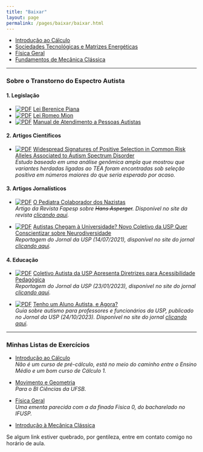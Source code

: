 ```yaml
---
title: "Baixar"
layout: page
permalink: /pages/baixar/baixar.html
---
```


- [Introdução ao Cálculo](https://itxesco.github.io/pages/notas/introcalculo/index.html)
- [Sociedades Tecnológicas e Matrizes Energéticas](https://itxesco.github.io/pages/notas/ISC0462.html)
- [Física Geral](https://itxesco.github.io/pages/notas/fisicageral/index.html)  
- [Fundamentos de Mecânica Clássica](https://itxesco.github.io/pages/aulas/ISC0752_files/ISC0752_notas_de_aula.pdf)

---

### Sobre o Transtorno do Espectro Autista

#### 1. Legislação

- [![PDF](https://itxesco.github.io/imagens/icones/icons16/pdf-icon.png)](https://itxesco.github.io/biblioteca/tea/legislacao/lei_berenice_piana.pdf) [Lei Berenice Piana](https://itxesco.github.io/biblioteca/tea/legislacao/lei_berenice_piana.pdf)
- [![PDF](https://itxesco.github.io/imagens/icones/icons16/pdf-icon.png)](https://itxesco.github.io/biblioteca/tea/legislacao/lei_romeo_mion.pdf) [Lei Romeo Mion](https://itxesco.github.io/biblioteca/tea/legislacao/lei_romeo_mion.pdf)
- [![PDF](https://itxesco.github.io/imagens/icones/icons16/pdf-icon.png)](https://itxesco.github.io/biblioteca/tea/legislacao/manual_de_atendimento_a_pessoas_com_transtorno_do_espectro_autista.pdf) [Manual de Atendimento a Pessoas Autistas](https://itxesco.github.io/biblioteca/tea/legislacao/manual_de_atendimento_a_pessoas_com_transtorno_do_espectro_autista.pdf)

#### 2. Artigos Científicos

- [![PDF](https://itxesco.github.io/imagens/icones/icons16/pdf-icon.png)](https://itxesco.github.io/biblioteca/tea/artigos/file-3.pdf) [Widespread Signatures of Positive Selection in Common Risk Alleles Associated to Autism Spectrum Disorder](https://itxesco.github.io/biblioteca/tea/artigos/file-3.pdf)  
  *Estudo baseado em uma análise genômica ampla que mostrou que variantes herdadas ligadas ao TEA foram encontradas sob seleção positiva em números maiores do que seria esperado por acaso.*

#### 3. Artigos Jornalísticos

- [![PDF](https://itxesco.github.io/imagens/icones/icons16/pdf-icon.png)](https://itxesco.github.io/biblioteca/tea/divulgacao/asperger_fapesp.pdf) [O Pediatra Colaborador dos Nazistas](https://itxesco.github.io/biblioteca/tea/divulgacao/asperger_fapesp.pdf)  
  *Artigo da Revista Fapesp sobre ~~Hans Asperger~~. Disponível no site da revista [clicando aqui](https://revistapesquisa.fapesp.br/o-pediatra-colaborador-dos-nazistas/).*

- [![PDF](https://itxesco.github.io/imagens/icones/icons16/pdf-icon.png)](https://itxesco.github.io/biblioteca/tea/divulgacao/autistas_usp.pdf) [Autistas Chegam à Universidade? Novo Coletivo da USP Quer Conscientizar sobre Neurodiversidade](https://itxesco.github.io/biblioteca/tea/divulgacao/autistas_usp.pdf)  
  *Reportagem do Jornal da USP (14/07/2021), disponível no site do jornal [clicando aqui](https://jornal.usp.br/universidade/autistas-chegam-a-universidade-novo-coletivo-da-usp-quer-conscientizar-sobre-neurodiversidade/).*

#### 4. Educação

- [![PDF](https://itxesco.github.io/imagens/icones/icons16/pdf-icon.png)](https://itxesco.github.io/biblioteca/tea/educacao/coletivo_diretrizes.pdf) [Coletivo Autista da USP Apresenta Diretrizes para Acessibilidade Pedagógica](https://itxesco.github.io/biblioteca/tea/educacao/coletivo_diretrizes.pdf)  
  *Reportagem do Jornal da USP (23/01/2023), disponível no site do jornal [clicando aqui](https://jornal.usp.br/diversidade/coletivo-autista-da-usp-apresenta-diretrizes-para-acessibilidade-pedagogica/).*

- [![PDF](https://itxesco.github.io/imagens/icones/icons16/pdf-icon.png)](https://itxesco.github.io/biblioteca/tea/educacao/coletivo_diretrizes.pdf) [Tenho um Aluno Autista, e Agora?](https://itxesco.github.io/biblioteca/tea/educacao/coletivo_diretrizes.pdf)  
  *Guia sobre autismo para professores e funcionários da USP, publicado no Jornal da USP (24/10/2023). Disponível no site do jornal [clicando aqui](https://jornal.usp.br/diversidade/coletivo-autista-da-usp-lanca-guia-com-praticas-inclusivas-voltado-para-professores-e-funcionarios/).*

---

### Minhas Listas de Exercícios

- [Introdução ao Cálculo](https://itxesco.github.io/pages/notas/introcalculo/listas.html)  
  *Não é um curso de pré-cálculo, está no meio do caminho entre o Ensino Médio e um bom curso de Cálculo 1.*

- [Movimento e Geometria](https://itxesco.github.io/pages/notas/ISC0302.html)  
  *Para o BI Ciências da UFSB.*

- [Física Geral](https://itxesco.github.io/pages/notas/fisicageral/listas.html)  
  *Uma ementa parecida com a da finada Física 0, do bacharelado no IFUSP.*

- [Introdução à Mecânica Clássica](https://itxesco.github.io/pages/aulas/ISC0752_files/listas.html)  

Se algum link estiver quebrado, por gentileza, entre em contato comigo no horário de aula.
